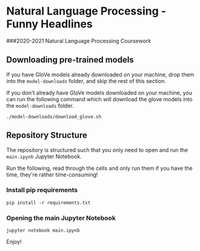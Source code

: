 # Natural Language Processing - Funny Headlines
###2020-2021 Natural Language Processing Coursework

## Downloading pre-trained models
If you have GloVe models already downloaded on your machine, drop them into the `model-downloads` folder, and skip the
rest of this section.



If you don't already have GloVe models downloaded on your machine, you can run the following command which will download
the glove models into the `model-downloads` folder.
```
./model-downloads/download_glove.sh
```

## Repository Structure
The repository is structured such that you only need to open and run the `main.ipynb` Jupyter Notebook.

Run the following, read through the cells and only run them if you have the time, they're rather time-consuming!

### Install pip requirements
```
pip install -r requirements.txt
```

### Opening the main Jupyter Notebook
```
jupyter notebook main.ipynb
```

Enjoy!